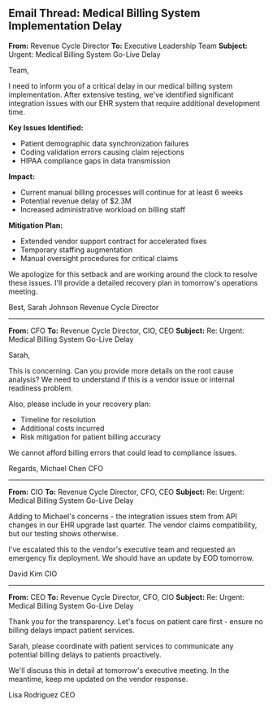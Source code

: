 ## Email Thread: Medical Billing System Implementation Delay

**From:** Revenue Cycle Director
**To:** Executive Leadership Team
**Subject:** Urgent: Medical Billing System Go-Live Delay

Team,

I need to inform you of a critical delay in our medical billing system implementation. After extensive testing, we've identified significant integration issues with our EHR system that require additional development time.

**Key Issues Identified:**
- Patient demographic data synchronization failures
- Coding validation errors causing claim rejections
- HIPAA compliance gaps in data transmission

**Impact:**
- Current manual billing processes will continue for at least 6 weeks
- Potential revenue delay of $2.3M
- Increased administrative workload on billing staff

**Mitigation Plan:**
- Extended vendor support contract for accelerated fixes
- Temporary staffing augmentation
- Manual oversight procedures for critical claims

We apologize for this setback and are working around the clock to resolve these issues. I'll provide a detailed recovery plan in tomorrow's operations meeting.

Best,
Sarah Johnson
Revenue Cycle Director

---

**From:** CFO
**To:** Revenue Cycle Director, CIO, CEO
**Subject:** Re: Urgent: Medical Billing System Go-Live Delay

Sarah,

This is concerning. Can you provide more details on the root cause analysis? We need to understand if this is a vendor issue or internal readiness problem.

Also, please include in your recovery plan:
- Timeline for resolution
- Additional costs incurred
- Risk mitigation for patient billing accuracy

We cannot afford billing errors that could lead to compliance issues.

Regards,
Michael Chen
CFO

---

**From:** CIO
**To:** Revenue Cycle Director, CFO, CEO
**Subject:** Re: Urgent: Medical Billing System Go-Live Delay

Adding to Michael's concerns - the integration issues stem from API changes in our EHR upgrade last quarter. The vendor claims compatibility, but our testing shows otherwise.

I've escalated this to the vendor's executive team and requested an emergency fix deployment. We should have an update by EOD tomorrow.

David Kim
CIO

---

**From:** CEO
**To:** Revenue Cycle Director, CFO, CIO
**Subject:** Re: Urgent: Medical Billing System Go-Live Delay

Thank you for the transparency. Let's focus on patient care first - ensure no billing delays impact patient services.

Sarah, please coordinate with patient services to communicate any potential billing delays to patients proactively.

We'll discuss this in detail at tomorrow's executive meeting. In the meantime, keep me updated on the vendor response.

Lisa Rodriguez
CEO
